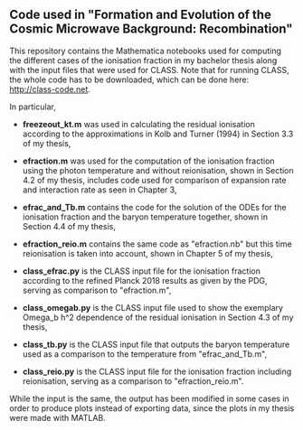 ## Code used in "Formation and Evolution of the Cosmic Microwave Background: Recombination"

This repository contains the Mathematica notebooks used for computing the different cases of the ionisation fraction in my bachelor thesis along with the input files that were used for CLASS. Note that for running CLASS, the whole code has to be downloaded, which can be done here: http://class-code.net.

In particular,

- **freezeout_kt.m**     was used in calculating the residual ionisation according to the approximations in Kolb and Turner (1994) in Section 3.3 of my thesis,
- **efraction.m**        was used for the computation of the ionisation fraction using the photon temperature and without reionisation, shown in Section 4.2 of my thesis, includes code used for comparison of expansion rate and interaction rate as seen in Chapter 3,
- **efrac_and_Tb.m**     contains the code for the solution of the ODEs for the ionisation fraction and the baryon temperature together, shown in Section 4.4 of my thesis,
- **efraction_reio.m**   contains the same code as "efraction.nb" but this time reionisation is taken into account, shown in Chapter 5 of my thesis,

- **class_efrac.py**      is the CLASS input file for the ionisation fraction according to the refined Planck 2018 results as given by the PDG, serving as comparison to "efraction.m",
- **class_omegab.py**     is the CLASS input file used to show the exemplary Omega_b h^2 dependence of the residual ionisation in Section 4.3 of my thesis,
- **class_tb.py**         is the CLASS input file that outputs the baryon temperature used as a comparison to the temperature from "efrac_and_Tb.m",
- **class_reio.py**       is the CLASS input file for the ionisation fraction including reionisation, serving as a comparison to "efraction_reio.m".

While the input is the same, the output has been modified in some cases in order to produce plots instead of exporting data, since the plots in my thesis were made with MATLAB.
